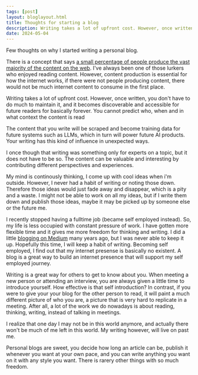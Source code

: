 ```yaml
---
tags: [post]
layout: bloglayout.html
title: Thoughts for starting a blog
description: Writing takes a lot of upfront cost. However, once written, you don't have to do much to maintain it, and it becomes discoverable and accessible for future readers for basically forever. You cannot predict who, when and in what context the content is read
date: 2024-05-04
---
```


Few thoughts on why I started writing a personal blog.

There is a concept that says [a small percentage of people produce the vast majority of the content on the web](https://en.wikipedia.org/wiki/1%25_rule). I've always been one of those lurkers who enjoyed reading content. However, content production is essential for how the internet works, if there were not people producing content, there would not be much internet content to consume in the first place.

Writing takes a lot of upfront cost. However, once written, you don't have to do much to maintain it, and it becomes discoverable and accessible for future readers for basically forever. You cannot predict who, when and in what context the content is read

The content that you write will be scraped and become training data for future systems such as LLMs, which in turn will power future AI products. Your writing has this kind of influence in unexpected ways.

I once though that writing was something only for experts on a topic, but it does not have to be so. The content can be valuable and interesting by contributing different perspectives and experiences.

My mind is continously thinking, I come up with cool ideas when i'm outside. However, I never had a habit of writing or noting those down. Therefore those ideas would just fade away and disappear, which is a pity and a waste. I might not be able to work on all my ideas, but if I write them down and publish those ideas, maybe it may be picked up by someone else or the future me.

I recently stopped having a fulltime job (became self employed instead). So, my life is less occupied with constant pressure of work. I have gotten more flexible time and it gives me more freedom for thinking and writing. I did a little [blogging on Medium](https://medium.com/@han4wluc) many years ago, but I was never able to keep it up. Hopefully this time, I will keep a habit of writing. Becoming self employed, I find out that my internet presense is basically no existent. A blog is a great way to build an internet presence that will support my self employed journey.

Writing is a great way for others to get to know about you. When meeting a new person or attending an interview, you are always given a little time to introduce yourself. How effective is that self introduction? In contrast, if you were to give your your blog for the other person to read, it will paint a much different picture of who you are, a picture that is very hard to replicate in a meeting. After all, a lot of the work we do nowadays is about reading, thinking, writing, instead of talking in meetings.

I realize that one day I may not be in this world anymore, and actually there won't be much of me left in this world. My writing however, will live on past me.

Personal blogs are sweet, you decide how long an article can be, publish it whenever you want at your own pace, and you can write anything you want on it with any style you want. There is rarery other things with so much freedom.

